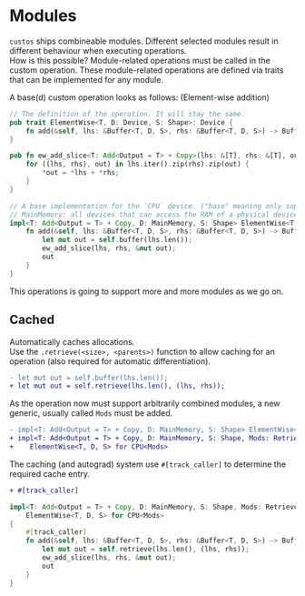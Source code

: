 # Modules

`custos` ships combineable modules. Different selected modules result in different behaviour when executing operations.<br>
How is this possible? Module-related operations must be called in the custom operation. These module-related operations are defined via traits that can be implemented for any module.

A base(d) custom operation looks as follows:
(Element-wise addition)
```rust
// The definition of the operation. It will stay the same.
pub trait ElementWise<T, D: Device, S: Shape>: Device {
    fn add(&self, lhs: &Buffer<T, D, S>, rhs: &Buffer<T, D, S>) -> Buffer<T, Self, S>;
}

pub fn ew_add_slice<T: Add<Output = T> + Copy>(lhs: &[T], rhs: &[T], out: &mut [T]) {
    for ((lhs, rhs), out) in lhs.iter().zip(rhs).zip(out) {
        *out = *lhs + *rhs;
    }
}

// A base implementation for the `CPU` device. ("base" meaning only supporting the `Base` module)
// MainMemory: all devices that can access the RAM of a physical device. (e.g. device with unified memory )
impl<T: Add<Output = T> + Copy, D: MainMemory, S: Shape> ElementWise<T, D, S> for CPU {
    fn add(&self, lhs: &Buffer<T, D, S>, rhs: &Buffer<T, D, S>) -> Buffer<T, Self, S> {
        let mut out = self.buffer(lhs.len());
        ew_add_slice(lhs, rhs, &mut out);
        out
    }
}

```

This operations is going to support more and more modules as we go on.


## Cached

Automatically caches allocations.<br>
Use the `.retrieve(<size>, <parents>)` function to allow caching for an operation (also required for automatic differentiation).

```diff
- let mut out = self.buffer(lhs.len());
+ let mut out = self.retrieve(lhs.len(), (lhs, rhs));
```

As the operation now must support arbitrarily combined modules, a new generic, usually called `Mods` must be added. 

```diff
- impl<T: Add<Output = T> + Copy, D: MainMemory, S: Shape> ElementWise<T, D, S> for CPU {
+ impl<T: Add<Output = T> + Copy, D: MainMemory, S: Shape, Mods: Retrieve<Self, T>>
+    ElementWise<T, D, S> for CPU<Mods>
```

The caching (and autograd) system use `#[track_caller]` to determine the required cache entry.

```diff
+ #[track_caller]
```

```rust
impl<T: Add<Output = T> + Copy, D: MainMemory, S: Shape, Mods: Retrieve<Self, T>>
    ElementWise<T, D, S> for CPU<Mods>
{
    #[track_caller]
    fn add(&self, lhs: &Buffer<T, D, S>, rhs: &Buffer<T, D, S>) -> Buffer<T, Self, S> {
        let mut out = self.retrieve(lhs.len(), (lhs, rhs));
        ew_add_slice(lhs, rhs, &mut out);
        out
    }
}
```
